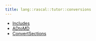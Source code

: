 ```yaml
---
title: lang::rascal::tutor::conversions
---
```



   * [Includes](../../../../../Library/lang/rascal/tutor/conversions/Includes.md)
   * [ADtoMD](../../../../../Library/lang/rascal/tutor/conversions/ADtoMD.md)
   * [ConvertSections](../../../../../Library/lang/rascal/tutor/conversions/ConvertSections.md)